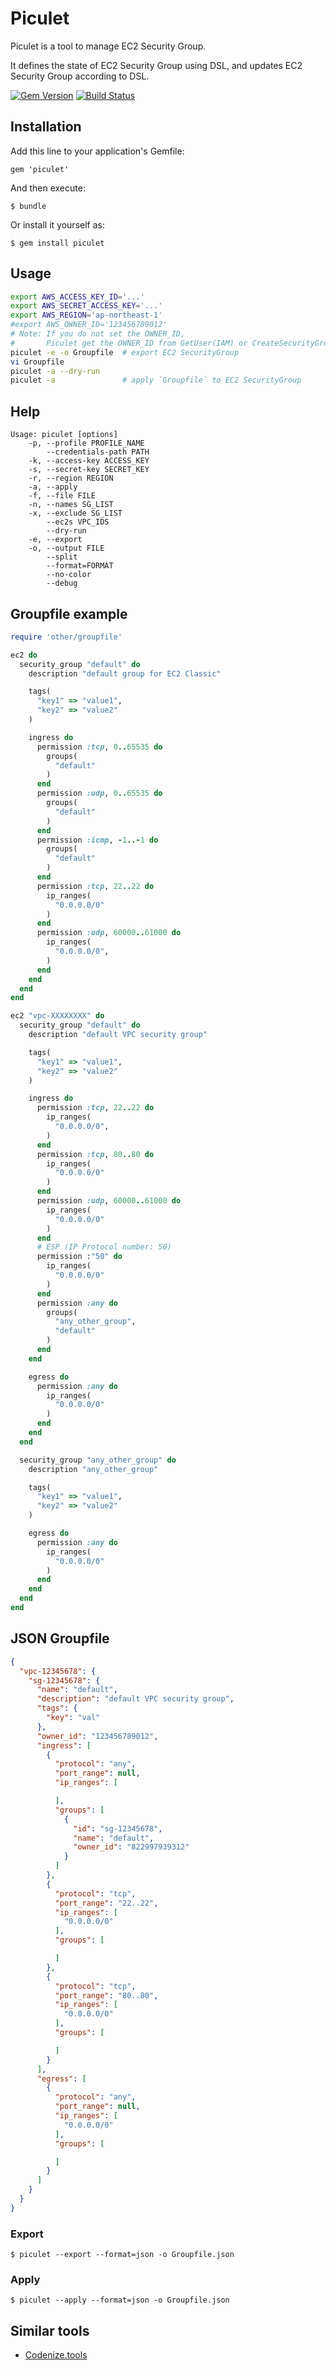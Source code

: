 # Piculet

Piculet is a tool to manage EC2 Security Group.

It defines the state of EC2 Security Group using DSL, and updates EC2 Security Group according to DSL.

[![Gem Version](https://badge.fury.io/rb/piculet.png)](http://badge.fury.io/rb/piculet)
[![Build Status](https://travis-ci.org/winebarrel/piculet.svg?branch=master)](https://travis-ci.org/winebarrel/piculet)

## Installation

Add this line to your application's Gemfile:

    gem 'piculet'

And then execute:

    $ bundle

Or install it yourself as:

    $ gem install piculet

## Usage

```sh
export AWS_ACCESS_KEY_ID='...'
export AWS_SECRET_ACCESS_KEY='...'
export AWS_REGION='ap-northeast-1'
#export AWS_OWNER_ID='123456789012'
# Note: If you do not set the OWNER_ID,
#       Piculet get the OWNER_ID from GetUser(IAM) or CreateSecurityGroup(EC2)
piculet -e -o Groupfile  # export EC2 SecurityGroup
vi Groupfile
piculet -a --dry-run
piculet -a               # apply `Groupfile` to EC2 SecurityGroup
```

## Help
```
Usage: piculet [options]
    -p, --profile PROFILE_NAME
        --credentials-path PATH
    -k, --access-key ACCESS_KEY
    -s, --secret-key SECRET_KEY
    -r, --region REGION
    -a, --apply
    -f, --file FILE
    -n, --names SG_LIST
    -x, --exclude SG_LIST
        --ec2s VPC_IDS
        --dry-run
    -e, --export
    -o, --output FILE
        --split
        --format=FORMAT
        --no-color
        --debug
```

## Groupfile example

```ruby
require 'other/groupfile'

ec2 do
  security_group "default" do
    description "default group for EC2 Classic"

    tags(
      "key1" => "value1",
      "key2" => "value2"
    )

    ingress do
      permission :tcp, 0..65535 do
        groups(
          "default"
        )
      end
      permission :udp, 0..65535 do
        groups(
          "default"
        )
      end
      permission :icmp, -1..-1 do
        groups(
          "default"
        )
      end
      permission :tcp, 22..22 do
        ip_ranges(
          "0.0.0.0/0"
        )
      end
      permission :udp, 60000..61000 do
        ip_ranges(
          "0.0.0.0/0",
        )
      end
    end
  end
end

ec2 "vpc-XXXXXXXX" do
  security_group "default" do
    description "default VPC security group"

    tags(
      "key1" => "value1",
      "key2" => "value2"
    )

    ingress do
      permission :tcp, 22..22 do
        ip_ranges(
          "0.0.0.0/0",
        )
      end
      permission :tcp, 80..80 do
        ip_ranges(
          "0.0.0.0/0"
        )
      end
      permission :udp, 60000..61000 do
        ip_ranges(
          "0.0.0.0/0"
        )
      end
      # ESP (IP Protocol number: 50)
      permission :"50" do
        ip_ranges(
          "0.0.0.0/0"
        )
      end
      permission :any do
        groups(
          "any_other_group",
          "default"
        )
      end
    end

    egress do
      permission :any do
        ip_ranges(
          "0.0.0.0/0"
        )
      end
    end
  end

  security_group "any_other_group" do
    description "any_other_group"

    tags(
      "key1" => "value1",
      "key2" => "value2"
    )

    egress do
      permission :any do
        ip_ranges(
          "0.0.0.0/0"
        )
      end
    end
  end
end
```

## JSON Groupfile

```json
{
  "vpc-12345678": {
    "sg-12345678": {
      "name": "default",
      "description": "default VPC security group",
      "tags": {
        "key": "val"
      },
      "owner_id": "123456789012",
      "ingress": [
        {
          "protocol": "any",
          "port_range": null,
          "ip_ranges": [

          ],
          "groups": [
            {
              "id": "sg-12345678",
              "name": "default",
              "owner_id": "822997939312"
            }
          ]
        },
        {
          "protocol": "tcp",
          "port_range": "22..22",
          "ip_ranges": [
            "0.0.0.0/0"
          ],
          "groups": [

          ]
        },
        {
          "protocol": "tcp",
          "port_range": "80..80",
          "ip_ranges": [
            "0.0.0.0/0"
          ],
          "groups": [

          ]
        }
      ],
      "egress": [
        {
          "protocol": "any",
          "port_range": null,
          "ip_ranges": [
            "0.0.0.0/0"
          ],
          "groups": [

          ]
        }
      ]
    }
  }
}
```

### Export

    $ piculet --export --format=json -o Groupfile.json

### Apply

    $ piculet --apply --format=json -o Groupfile.json

## Similar tools
* [Codenize.tools](http://codenize.tools/)
